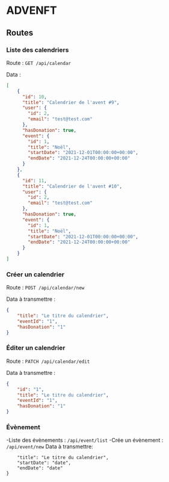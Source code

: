 # ADVENFT

## Routes

### Liste des calendriers

Route : `GET /api/calendar`

Data :

```json
[
    {
      "id": 10,
      "title": "Calendrier de l'avent #9",
      "user": {
        "id": 2,
        "email": "test@test.com"
      },
      "hasDonation": true,
      "event": {
        "id": 1,
        "title": "Noël",
        "startDate": "2021-12-01T00:00:00+00:00",
        "endDate": "2021-12-24T00:00:00+00:00"
      }
    },
    {
      "id": 11,
      "title": "Calendrier de l'avent #10",
      "user": {
        "id": 2,
        "email": "test@test.com"
      },
      "hasDonation": true,
      "event": {
        "id": 1,
        "title": "Noël",
        "startDate": "2021-12-01T00:00:00+00:00",
        "endDate": "2021-12-24T00:00:00+00:00"
      }
    }
]
```

### Créer un calendrier

Route : `POST /api/calendar/new`

Data à transmettre :

```json
{
    "title": "Le titre du calendrier",
    "eventId": "1",
    "hasDonation": "1"
}
```

### Éditer un calendrier

Route : `PATCH /api/calendar/edit`

Data à transmettre :

```json
{
    "id": "1",
    "title": "Le titre du calendrier",
    "eventId": "1",
    "hasDonation": "1"
}
```

### Évènement

-Liste des évènements : `/api/event/list`
-Crée un évènement : `/api/event/new` 
Data à transmettre:
```json{
    "title": "Le titre du calendrier",
    "startDate": "date",
    "endDate": "date"
}
```

